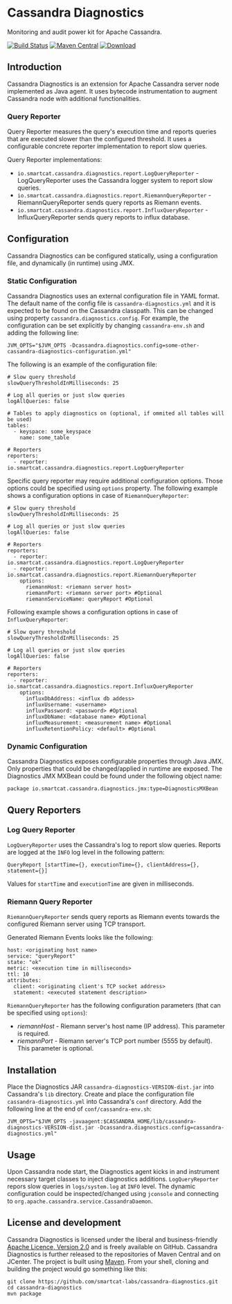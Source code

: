 # Cassandra Diagnostics

Monitoring and audit power kit for Apache Cassandra.

[![Build Status](https://travis-ci.org/smartcat-labs/cassandra-diagnostics.svg?branch=master)](https://travis-ci.org/smartcat-labs/cassandra-diagnostics)
[![Maven Central](https://maven-badges.herokuapp.com/maven-central/io.smartcat/cassandra-diagnostics/badge.svg)](https://maven-badges.herokuapp.com/maven-central/io.smartcat/cassandra-diagnostics)
[![Download](https://api.bintray.com/packages/smartcat-labs/maven/cassandra-diagnostics/images/download.svg) ](https://bintray.com/smartcat-labs/maven/cassandra-diagnostics/_latestVersion)

## Introduction

Cassandra Diagnostics is an extension for Apache Cassandra server node implemented as Java agent. It uses bytecode instrumentation to augment Cassandra node with additional functionalities.

### Query Reporter

Query Reporter measures the query's execution time and reports queries that are executed slower than the configured threshold. It uses a configurable concrete reporter implementation to report slow queries.

Query Reporter implementations:

- `io.smartcat.cassandra.diagnostics.report.LogQueryReporter` - LogQueryReporter uses the Cassandra logger system to report slow queries.
- `io.smartcat.cassandra.diagnostics.report.RiemannQueryReporter` - RiemannQueryReporter sends query reports as Riemann events.
- `io.smartcat.cassandra.diagnostics.report.InfluxQueryReporter` - InfluxQueryReporter sends query reports to influx database.


## Configuration

Cassandra Diagnostics can be configured statically, using a configuration file, and dynamically (in runtime) using JMX.

### Static Configuration

Cassandra Diagnostics uses an external configuration file in YAML format. The default name of the config file is `cassandra-diagnostics.yml` and it is expected to be found on the Cassandra classpath. This can be changed using property `cassandra.diagnostics.config`.
For example, the configuration can be set explicitly by changing `cassandra-env.sh` and adding the following line:

```
JVM_OPTS="$JVM_OPTS -Dcassandra.diagnostics.config=some-other-cassandra-diagnostics-configuration.yml"
```

The following is an example of the configuration file:

```
# Slow query threshold
slowQueryThresholdInMilliseconds: 25

# Log all queries or just slow queries
logAllQueries: false

# Tables to apply diagnostics on (optional, if ommited all tables will be used)
tables:
  - keyspace: some_keyspace
    name: some_table

# Reporters
reporters:
  - reporter: io.smartcat.cassandra.diagnostics.report.LogQueryReporter
```

Specific query reporter may require additional configuration options. Those options could be specified using `options` property. The following example shows a configuration options in case of `RiemannQueryReporter`:

```
# Slow query threshold
slowQueryThresholdInMilliseconds: 25

# Log all queries or just slow queries
logAllQueries: false

# Reporters
reporters:
  - reporter: io.smartcat.cassandra.diagnostics.report.LogQueryReporter
  - reporter: io.smartcat.cassandra.diagnostics.report.RiemannQueryReporter
    options:
      riemannHost: <riemann server host>
      riemannPort: <riemann server port> #Optional
      riemannServiceName: queryReport #Optional
```

Following example shows a configuration options in case of `InfluxQueryReporter`:

```
# Slow query threshold
slowQueryThresholdInMilliseconds: 25

# Log all queries or just slow queries
logAllQueries: false

# Reporters
reporters:
  - reporter: io.smartcat.cassandra.diagnostics.report.InfluxQueryReporter
    options:
      influxDbAddress: <influx db addess>
      influxUsername: <username>
      influxPassword: <password> #Optional
      influxDbName: <database name> #Optional
      influxMeasurement: <measurement name> #Optional
      influxRetentionPolicy: <default> #Optional
```

### Dynamic Configuration

Cassandra Diagnostics exposes configurable properties through Java JMX. Only properties that could be changed/applied in runtime are exposed.
The Diagnostics JMX MXBean could be found under the following object name:

```
package io.smartcat.cassandra.diagnostics.jmx:type=DiagnosticsMXBean
```

## Query Reporters

### Log Query Reporter

`LogQueryReporter` uses the Cassandra's log to report slow queries. Reports are logged at the `INFO` log level in the following pattern:

```
QueryReport [startTime={}, executionTime={}, clientAddress={}, statement={}]
```

Values for `startTime` and `executionTime` are given in milliseconds.


### Riemann Query Reporter

`RiemannQueryReporter` sends query reports as Riemann events towards the configured Riemann server using TCP transport.

Generated Riemann Events looks like the following:

```
host: <originating host name>
service: "queryReport"
state: "ok"
metric: <execution time in milliseconds>
ttl: 10
attributes:
  client: <originating client's TCP socket address>
  statement: <executed statement description>
```

`RiemannQueryReporter` has the following configuration parameters (that can be specified using `options`):

- _riemannHost_ - Riemann server's host name (IP address). This parameter is required.
- _riemannPort_ - Riemann server's TCP port number (5555 by default). This parameter is optional.

## Installation

Place the Diagnostics JAR `cassandra-diagnostics-VERSION-dist.jar` into Cassandra's `lib` directory.
Create and place the configuration file `cassandra-diagnostics.yml` into Cassandra's `conf` directory.
Add the following line at the end of `conf/cassandra-env.sh`:

```
JVM_OPTS="$JVM_OPTS -javaagent:$CASSANDRA_HOME/lib/cassandra-diagnostics-VERSION-dist.jar -Dcassandra.diagnostics.config=cassandra-diagnostics.yml"
```

## Usage

Upon Cassandra node start, the Diagnostics agent kicks in and instrument necessary target classes to inject diagnostics additions.
`LogQueryReporter` repors slow queries in `logs/system.log` at `INFO` level.
The dynamic configuration could be inspected/changed using `jconsole` and connecting to `org.apache.cassandra.service.CassandraDaemon`.

## License and development

Cassandra Diagnostics is licensed under the liberal and business-friendly [Apache Licence, Version 2.0](http://www.apache.org/licenses/LICENSE-2.0.html) and is freely available on GitHub. Cassandra Diagnostics is further released to the repositories of Maven Central and on JCenter. The project is built using [Maven](http://maven.apache.org/). From your shell, cloning and building the project would go something like this:

```
git clone https://github.com/smartcat-labs/cassandra-diagnostics.git
cd cassandra-diagnostics
mvn package
```
